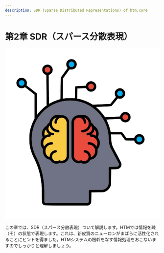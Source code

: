 ```yaml
---
description: SDR (Sparse Distributed Representations) of htm.core
---
```


# 第2章 SDR（スパース分散表現）

![Chapter-2](../.gitbook/assets/chapter-2.png)

この章では、SDR（スパース分散表現）ついて解説します。HTMでは情報を疎（そ）の状態で表現します。これは、新皮質のニューロンがまばらに活性化されることにヒントを得ました。HTMシステムの根幹をなす情報処理をおこないますのでしっかりと理解しましょう。

